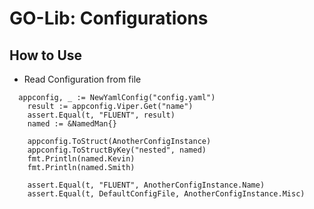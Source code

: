 # GO-Lib: Configurations

## How to Use

- Read Configuration from file

```shell
  appconfig, _ := NewYamlConfig("config.yaml")
	result := appconfig.Viper.Get("name")
	assert.Equal(t, "FLUENT", result)
	named := &NamedMan{}

	appconfig.ToStruct(AnotherConfigInstance)
	appconfig.ToStructByKey("nested", named)
	fmt.Println(named.Kevin)
	fmt.Println(named.Smith)

	assert.Equal(t, "FLUENT", AnotherConfigInstance.Name)
	assert.Equal(t, DefaultConfigFile, AnotherConfigInstance.Misc)
```


